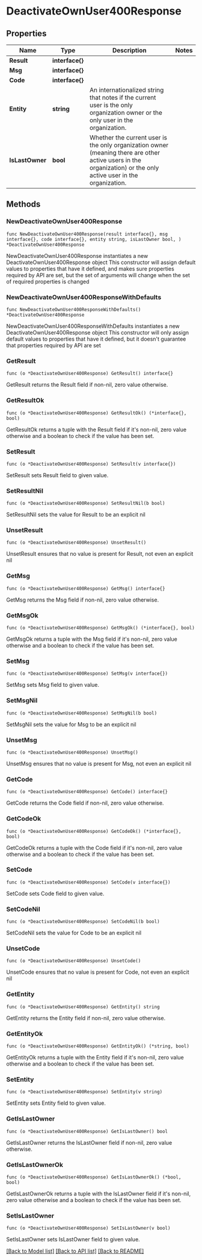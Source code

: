 # DeactivateOwnUser400Response

## Properties

Name | Type | Description | Notes
------------ | ------------- | ------------- | -------------
**Result** | **interface{}** |  | 
**Msg** | **interface{}** |  | 
**Code** | **interface{}** |  | 
**Entity** | **string** | An internationalized string that notes if the current user is the only organization owner or the only user in the organization.  | 
**IsLastOwner** | **bool** | Whether the current user is the only organization owner (meaning there are other active users in the organization) or the only active user in the organization.  | 

## Methods

### NewDeactivateOwnUser400Response

`func NewDeactivateOwnUser400Response(result interface{}, msg interface{}, code interface{}, entity string, isLastOwner bool, ) *DeactivateOwnUser400Response`

NewDeactivateOwnUser400Response instantiates a new DeactivateOwnUser400Response object
This constructor will assign default values to properties that have it defined,
and makes sure properties required by API are set, but the set of arguments
will change when the set of required properties is changed

### NewDeactivateOwnUser400ResponseWithDefaults

`func NewDeactivateOwnUser400ResponseWithDefaults() *DeactivateOwnUser400Response`

NewDeactivateOwnUser400ResponseWithDefaults instantiates a new DeactivateOwnUser400Response object
This constructor will only assign default values to properties that have it defined,
but it doesn't guarantee that properties required by API are set

### GetResult

`func (o *DeactivateOwnUser400Response) GetResult() interface{}`

GetResult returns the Result field if non-nil, zero value otherwise.

### GetResultOk

`func (o *DeactivateOwnUser400Response) GetResultOk() (*interface{}, bool)`

GetResultOk returns a tuple with the Result field if it's non-nil, zero value otherwise
and a boolean to check if the value has been set.

### SetResult

`func (o *DeactivateOwnUser400Response) SetResult(v interface{})`

SetResult sets Result field to given value.


### SetResultNil

`func (o *DeactivateOwnUser400Response) SetResultNil(b bool)`

 SetResultNil sets the value for Result to be an explicit nil

### UnsetResult
`func (o *DeactivateOwnUser400Response) UnsetResult()`

UnsetResult ensures that no value is present for Result, not even an explicit nil
### GetMsg

`func (o *DeactivateOwnUser400Response) GetMsg() interface{}`

GetMsg returns the Msg field if non-nil, zero value otherwise.

### GetMsgOk

`func (o *DeactivateOwnUser400Response) GetMsgOk() (*interface{}, bool)`

GetMsgOk returns a tuple with the Msg field if it's non-nil, zero value otherwise
and a boolean to check if the value has been set.

### SetMsg

`func (o *DeactivateOwnUser400Response) SetMsg(v interface{})`

SetMsg sets Msg field to given value.


### SetMsgNil

`func (o *DeactivateOwnUser400Response) SetMsgNil(b bool)`

 SetMsgNil sets the value for Msg to be an explicit nil

### UnsetMsg
`func (o *DeactivateOwnUser400Response) UnsetMsg()`

UnsetMsg ensures that no value is present for Msg, not even an explicit nil
### GetCode

`func (o *DeactivateOwnUser400Response) GetCode() interface{}`

GetCode returns the Code field if non-nil, zero value otherwise.

### GetCodeOk

`func (o *DeactivateOwnUser400Response) GetCodeOk() (*interface{}, bool)`

GetCodeOk returns a tuple with the Code field if it's non-nil, zero value otherwise
and a boolean to check if the value has been set.

### SetCode

`func (o *DeactivateOwnUser400Response) SetCode(v interface{})`

SetCode sets Code field to given value.


### SetCodeNil

`func (o *DeactivateOwnUser400Response) SetCodeNil(b bool)`

 SetCodeNil sets the value for Code to be an explicit nil

### UnsetCode
`func (o *DeactivateOwnUser400Response) UnsetCode()`

UnsetCode ensures that no value is present for Code, not even an explicit nil
### GetEntity

`func (o *DeactivateOwnUser400Response) GetEntity() string`

GetEntity returns the Entity field if non-nil, zero value otherwise.

### GetEntityOk

`func (o *DeactivateOwnUser400Response) GetEntityOk() (*string, bool)`

GetEntityOk returns a tuple with the Entity field if it's non-nil, zero value otherwise
and a boolean to check if the value has been set.

### SetEntity

`func (o *DeactivateOwnUser400Response) SetEntity(v string)`

SetEntity sets Entity field to given value.


### GetIsLastOwner

`func (o *DeactivateOwnUser400Response) GetIsLastOwner() bool`

GetIsLastOwner returns the IsLastOwner field if non-nil, zero value otherwise.

### GetIsLastOwnerOk

`func (o *DeactivateOwnUser400Response) GetIsLastOwnerOk() (*bool, bool)`

GetIsLastOwnerOk returns a tuple with the IsLastOwner field if it's non-nil, zero value otherwise
and a boolean to check if the value has been set.

### SetIsLastOwner

`func (o *DeactivateOwnUser400Response) SetIsLastOwner(v bool)`

SetIsLastOwner sets IsLastOwner field to given value.



[[Back to Model list]](../README.md#documentation-for-models) [[Back to API list]](../README.md#documentation-for-api-endpoints) [[Back to README]](../README.md)


